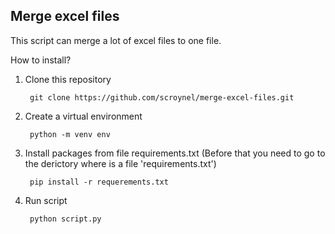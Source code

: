 ## Merge excel files

This script can merge a lot of excel files to one file.

How to install?
1. Clone this repository

        git clone https://github.com/scroynel/merge-excel-files.git
   
2. Create a virtual environment

        python -m venv env


3. Install packages from file requirements.txt (Before that you need to go to the derictory where is a file 'requirements.txt')

        pip install -r requerements.txt

4. Run script

        python script.py
